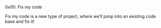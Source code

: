 0x00. Fix my code

Fix my code is a new type of project, where we’ll jump into an existing code base and fix it!

